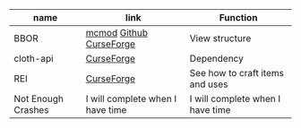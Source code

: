 | name |link| Function |
|-|-|-|
|BBOR|[mcmod](https://www.mcmod.cn/class/1869.html)  [Github](https://github.com/irtimaled/BoundingBoxOutlineReloaded)  [CurseForge](https://www.curseforge.com/minecraft/mc-mods/bounding-box-outline-reloaded?__cf_chl_jschl_tk__=pmd_UbYolzP5rYH7USO.hchgxqnRnHpFnhZdVF.UBzA0FE8-1630069204-0-gqNtZGzNAlCjcnBszQ8l)|View structure
|cloth-api|[CurseForge](https://www.curseforge.com/minecraft/mc-mods/cloth-api)|Dependency|
|REI|[CurseForge](https://www.curseforge.com/minecraft/mc-mods/roughly-enough-items)|See how to craft items and uses
|Not Enough Crashes| I will complete when I have time | I will complete when I have time